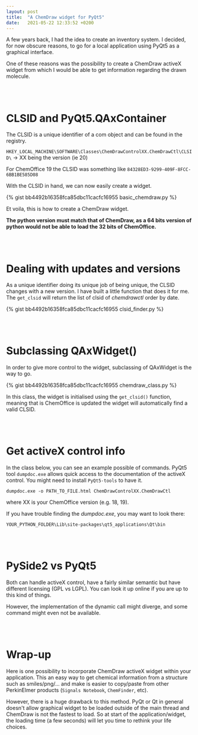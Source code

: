 ```yaml
---
layout: post
title:  "A ChemDraw widget for PyQt5"
date:   2021-05-22 12:33:52 +0200
---
```


A few years back, I had the idea to create an inventory system. I decided, for now obscure reasons, to go for a local application using PyQt5 as a graphical interface.

One of these reasons was the possibility to create a ChemDraw activeX widget from which I would be able to get information regarding the drawn molecule.

<br/><br/>
# CLSID and PyQt5.QAxContainer

The CLSID is a unique identifier of a com object and can be found in the registry. 

`HKEY_LOCAL_MACHINE\SOFTWARE\Classes\ChemDrawControlXX.ChemDrawCtl\CLSID\` -> XX being the version (ie 20)

For ChemOffice 19 the CLSID was something like `84328ED3-9299-409F-8FCC-6BB1BE585D08`

With the CLSID in hand, we can now easily create a widget.

{% gist bb4492b16358fca85dbc11cacfc16955 basic_chemdraw.py %}

Et voila, this is how to create a ChemDraw widget.

**The python version must match that of ChemDraw, as a 64 bits version of python would not be able to load the 32 bits of ChemOffice.**

<br/><br/>
# Dealing with updates and versions

As a unique identifier doing its unique job of being unique, the CLSID changes with a new version. I have built a little function that does it for me. The `get_clsid` will return the list of clsid of _chemdrawctl_ order by date. 

{% gist bb4492b16358fca85dbc11cacfc16955 clsid_finder.py %}


<br/><br/>
# Subclassing QAxWidget()

In order to give more control to the widget, subclassing of QAxWidget is the way to go. 

{% gist bb4492b16358fca85dbc11cacfc16955 chemdraw_class.py %}

In this class, the widget is initialised using the `get_clsid()` function, meaning that is ChemOffice is updated the widget will automatically find a valid CLSID.

<br/><br/>
# Get activeX control info

In the class below, you can see an example possible of commands. PyQt5 tool `dumpdoc.exe` allows quick access to the documentation of the activeX control. You might need to install `PyQt5-tools` to have it.

```dumpdoc.exe -o PATH_TO_FILE.html ChemDrawControlXX.ChemDrawCtl``` 

where XX is your ChemOffice version (e.g. 18, 19).

If you have trouble finding the _dumpdoc.exe_, you may want to look there:

`YOUR_PYTHON_FOLDER\Lib\site-packages\qt5_applications\Qt\bin`

<br/><br/>
# PySide2 vs PyQt5
Both can handle activeX control, have a fairly similar semantic but have different licensing (GPL vs LGPL). You can look it up online if you are up to this kind of things.

However, the implementation of the dynamic call might diverge, and some command might even not be available.

<br/><br/>
# Wrap-up
Here is one possibility to incorporate ChemDraw activeX widget within your application. This an easy way to get chemical information from a structure such as smiles/png/... and make is easier to copy/paste from other PerkinElmer products (`Signals Notebook`, `ChemFinder`, etc).

However, there is a huge drawback to this method. PyQt or Qt in general doesn't allow graphical widget to be loaded outside of the main thread and ChemDraw is not the fastest to load. So at start of the application/widget, the loading time (a few seconds) will let you time to rethink your life choices.
